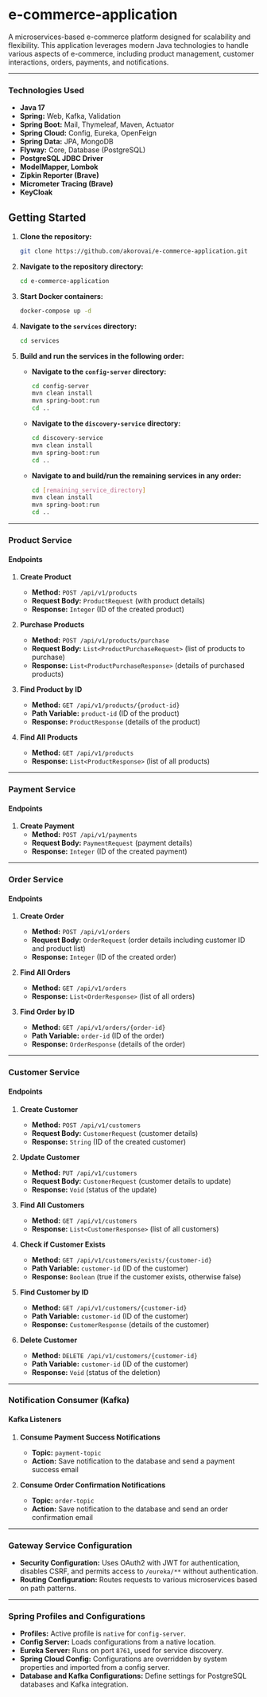 # e-commerce-application

A microservices-based e-commerce platform designed for scalability and flexibility. This application leverages modern Java technologies to handle various aspects of e-commerce, including product management, customer interactions, orders, payments, and notifications.

---

### Technologies Used

- **Java 17**
- **Spring:** Web, Kafka, Validation
- **Spring Boot:** Mail, Thymeleaf, Maven, Actuator
- **Spring Cloud:** Config, Eureka, OpenFeign
- **Spring Data:** JPA, MongoDB
- **Flyway:** Core, Database (PostgreSQL)
- **PostgreSQL JDBC Driver**
- **ModelMapper, Lombok**
- **Zipkin Reporter (Brave)**
- **Micrometer Tracing (Brave)**
- **KeyCloak**

## Getting Started

1. **Clone the repository:**

    ```bash
    git clone https://github.com/akorovai/e-commerce-application.git
    ```

2. **Navigate to the repository directory:**

    ```bash
    cd e-commerce-application
    ```

3. **Start Docker containers:**

    ```bash
    docker-compose up -d
    ```

4. **Navigate to the `services` directory:**

    ```bash
    cd services
    ```

5. **Build and run the services in the following order:**

   - **Navigate to the `config-server` directory:**

       ```bash
       cd config-server
       mvn clean install
       mvn spring-boot:run
       cd ..
       ```

   - **Navigate to the `discovery-service` directory:**

       ```bash
       cd discovery-service
       mvn clean install
       mvn spring-boot:run
       cd ..
       ```

   - **Navigate to and build/run the remaining services in any order:**

       ```bash
       cd [remaining_service_directory]
       mvn clean install
       mvn spring-boot:run
       cd ..
       ```
---

### Product Service

#### Endpoints

1. **Create Product**
    - **Method:** `POST /api/v1/products`
    - **Request Body:** `ProductRequest` (with product details)
    - **Response:** `Integer` (ID of the created product)

2. **Purchase Products**
    - **Method:** `POST /api/v1/products/purchase`
    - **Request Body:** `List<ProductPurchaseRequest>` (list of products to purchase)
    - **Response:** `List<ProductPurchaseResponse>` (details of purchased products)

3. **Find Product by ID**
    - **Method:** `GET /api/v1/products/{product-id}`
    - **Path Variable:** `product-id` (ID of the product)
    - **Response:** `ProductResponse` (details of the product)

4. **Find All Products**
    - **Method:** `GET /api/v1/products`
    - **Response:** `List<ProductResponse>` (list of all products)

---

### Payment Service

#### Endpoints

1. **Create Payment**
    - **Method:** `POST /api/v1/payments`
    - **Request Body:** `PaymentRequest` (payment details)
    - **Response:** `Integer` (ID of the created payment)

---

### Order Service

#### Endpoints

1. **Create Order**
    - **Method:** `POST /api/v1/orders`
    - **Request Body:** `OrderRequest` (order details including customer ID and product list)
    - **Response:** `Integer` (ID of the created order)

2. **Find All Orders**
    - **Method:** `GET /api/v1/orders`
    - **Response:** `List<OrderResponse>` (list of all orders)

3. **Find Order by ID**
    - **Method:** `GET /api/v1/orders/{order-id}`
    - **Path Variable:** `order-id` (ID of the order)
    - **Response:** `OrderResponse` (details of the order)

---

### Customer Service

#### Endpoints

1. **Create Customer**
    - **Method:** `POST /api/v1/customers`
    - **Request Body:** `CustomerRequest` (customer details)
    - **Response:** `String` (ID of the created customer)

2. **Update Customer**
    - **Method:** `PUT /api/v1/customers`
    - **Request Body:** `CustomerRequest` (customer details to update)
    - **Response:** `Void` (status of the update)

3. **Find All Customers**
    - **Method:** `GET /api/v1/customers`
    - **Response:** `List<CustomerResponse>` (list of all customers)

4. **Check if Customer Exists**
    - **Method:** `GET /api/v1/customers/exists/{customer-id}`
    - **Path Variable:** `customer-id` (ID of the customer)
    - **Response:** `Boolean` (true if the customer exists, otherwise false)

5. **Find Customer by ID**
    - **Method:** `GET /api/v1/customers/{customer-id}`
    - **Path Variable:** `customer-id` (ID of the customer)
    - **Response:** `CustomerResponse` (details of the customer)

6. **Delete Customer**
    - **Method:** `DELETE /api/v1/customers/{customer-id}`
    - **Path Variable:** `customer-id` (ID of the customer)
    - **Response:** `Void` (status of the deletion)

---

### Notification Consumer (Kafka)

#### Kafka Listeners

1. **Consume Payment Success Notifications**
    - **Topic:** `payment-topic`
    - **Action:** Save notification to the database and send a payment success email

2. **Consume Order Confirmation Notifications**
    - **Topic:** `order-topic`
    - **Action:** Save notification to the database and send an order confirmation email

---

### Gateway Service Configuration

- **Security Configuration:** Uses OAuth2 with JWT for authentication, disables CSRF, and permits access to `/eureka/**` without authentication.
- **Routing Configuration:** Routes requests to various microservices based on path patterns.

---

### Spring Profiles and Configurations

- **Profiles:** Active profile is `native` for `config-server`.
- **Config Server:** Loads configurations from a native location.
- **Eureka Server:** Runs on port `8761`, used for service discovery.
- **Spring Cloud Config:** Configurations are overridden by system properties and imported from a config server.
- **Database and Kafka Configurations:** Define settings for PostgreSQL databases and Kafka integration.
